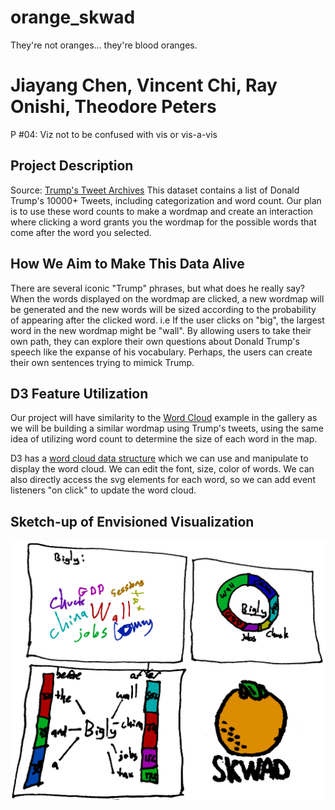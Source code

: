 # orange_skwad
They're not oranges... they're blood oranges.
# Jiayang Chen, Vincent Chi, Ray Onishi, Theodore Peters
P #04: Viz not to be confused with vis or vis-a-vis

## Project Description
Source: [Trump's Tweet Archives](http://www.trumptwitterarchive.com/)
This dataset contains a list of Donald Trump's 10000+ Tweets, including categorization and word count.
Our plan is to use these word counts to make a wordmap and create an interaction where clicking a word grants you the wordmap for the possible words that come after the word you selected.

## How We Aim to Make This Data Alive
There are several iconic "Trump" phrases, but what does he really say? 
When the words displayed on the wordmap are clicked, a new wordmap will be generated and the new words will be sized according to the probability of appearing after the clicked word. i.e If the user clicks on "big", the largest word in the new wordmap might be "wall". By allowing users to take their own path, they can explore their own questions about Donald Trump's speech like the expanse of his vocabulary. Perhaps, the users can create their own sentences trying to mimick Trump.
## D3 Feature Utilization
Our project will have similarity to the [Word Cloud](https://www.jasondavies.com/wordcloud/) example in the gallery as we will be building a similar wordmap using Trump's tweets, using the same idea of utilizing word count to determine the size of each word in the map. 

D3 has a [word cloud data structure](http://bl.ocks.org/joews/9697914) which we can use and manipulate to display the word cloud. We can edit the font, size, color of words. We can also directly access the svg elements for each word, so we can add event listeners "on click" to update the word cloud.

## Sketch-up of Envisioned Visualization

<img src="sketch.png">